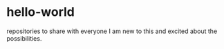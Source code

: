 # hello-world
repositories to share with everyone
I am new to this and excited about the possibilities. 
